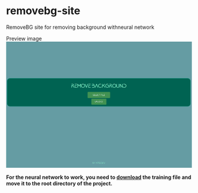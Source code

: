 # removebg-site
RemoveBG site for removing background withneural network

Preview image
![Preview image](./readme_files/preview.png)

**For the neural network to work, you need to [download](https://drive.google.com/uc?id=1tCU5MM1LhRgGou5OpmpjBQbSrYIUoYab) the training file and move it to the root directory of the project.**